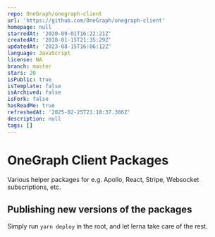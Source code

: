 ```yaml
---
repo: OneGraph/onegraph-client
url: 'https://github.com/OneGraph/onegraph-client'
homepage: null
starredAt: '2020-09-01T16:22:21Z'
createdAt: '2018-01-15T21:35:29Z'
updatedAt: '2023-08-15T16:06:12Z'
language: JavaScript
license: NA
branch: master
stars: 20
isPublic: true
isTemplate: false
isArchived: false
isFork: false
hasReadMe: true
refreshedAt: '2025-02-25T21:18:37.386Z'
description: null
tags: []
---
```


# OneGraph Client Packages

Various helper packages for e.g. Apollo, React, Stripe, Websocket subscriptions, etc.

## Publishing new versions of the packages

Simply run `yarn deploy` in the root, and let lerna take care of the rest.
